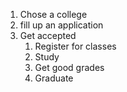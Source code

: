 1. Chose a college
2. fill up an application
3. Get accepted
   1. Register for classes
   2. Study
   3. Get good grades
   4. Graduate

